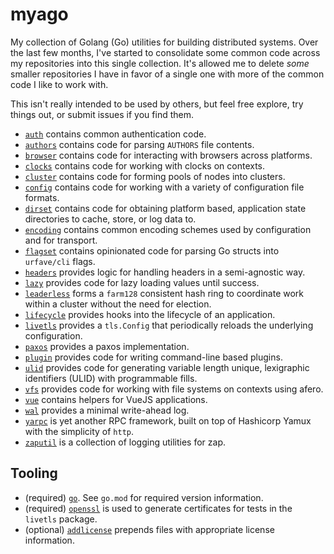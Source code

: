 # myago

My collection of Golang (Go) utilities for building distributed systems. Over the last few months, I've started to
consolidate some common code across my repositories into this single collection. It's allowed me to delete _some_
smaller repositories I have in favor of a single one with more of the common code I like to work with.

This isn't really intended to be used by others, but feel free explore, try things out, or submit issues if you find
them.

- [`auth`](auth) contains common authentication code.
- [`authors`](authors) contains code for parsing `AUTHORS` file contents.
- [`browser`](browser) contains code for interacting with browsers across platforms.
- [`clocks`](clocks) contains code for working with clocks on contexts.
- [`cluster`](cluster) contains code for forming pools of nodes into clusters.
- [`config`](config) contains code for working with a variety of configuration file formats.
- [`dirset`](dirset) contains code for obtaining platform based, application state directories to cache, store, or log data to.
- [`encoding`](encoding) contains common encoding schemes used by configuration and for transport.
- [`flagset`](flagset) contains opinionated code for parsing Go structs into `urfave/cli` flags.
- [`headers`](headers) provides logic for handling headers in a semi-agnostic way.
- [`lazy`](lazy) provides code for lazy loading values until success.
- [`leaderless`](leaderless) forms a `farm128` consistent hash ring to coordinate work within a cluster without the need for election.
- [`lifecycle`](lifecycle) provides hooks into the lifecycle of an application.
- [`livetls`](livetls) provides a `tls.Config` that periodically reloads the underlying configuration.
- [`paxos`](paxos) provides a paxos implementation.
- [`plugin`](plugin) provides code for writing command-line based plugins.
- [`ulid`](ulid) provides code for generating variable length unique, lexigraphic identifiers (ULID) with programmable fills.
- [`vfs`](vfs) provides code for working with file systems on contexts using afero.
- [`vue`](vue) contains helpers for VueJS applications.
- [`wal`](wal) provides a minimal write-ahead log.
- [`yarpc`](yarpc) is yet another RPC framework, built on top of Hashicorp Yamux with the simplicity of `http`.
- [`zaputil`](zaputil) is a collection of logging utilities for zap.

## Tooling

- (required) [`go`](https://golang.org/). See `go.mod` for required version information.
- (required) [`openssl`](https://www.openssl.org/) is used to generate certificates for tests in the `livetls` package.
- (optional) [`addlicense`](https://github.com/google/addlicense) prepends files with appropriate license information.
